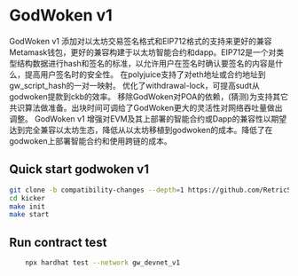 # GodWoken v1
GodWoken v1 添加对以太坊交易签名格式和EIP712格式的支持来更好的兼容Metamask钱包，更好的兼容构建于以太坊智能合约和dapp。EIP712是一个对类型结构数据进行hash和签名的标准，以允许用户在签名时确认要签名的内容是什么，提高用户签名时的安全性。
在polyjuice支持了对eth地址或合约地址到gw_script_hash的一对一映射。
优化了withdrawal-lock，可提高sudt从godwoken提款到ckb的效率。
移除GodWoken对POA的依赖，(猜测)为支持其它共识算法做准备。出块时间可调给了GodWoken更大的灵活性对网络吞吐量做出调整。
GodWoken v1 增强对EVM及其上部署的智能合约或Dapp的兼容性以期望达到完全兼容以太坊生态，降低从以太坊移植到godwoken的成本。降低了在godwoken上部署智能合约和使用跨链的成本。

## Quick start godwoken v1
```sh
git clone -b compatibility-changes --depth=1 https://github.com/RetricSu/godwoken-kicker.git kicker
cd kicker
make init
make start
```

## Run contract test
```sh
    npx hardhat test --network gw_devnet_v1
```

